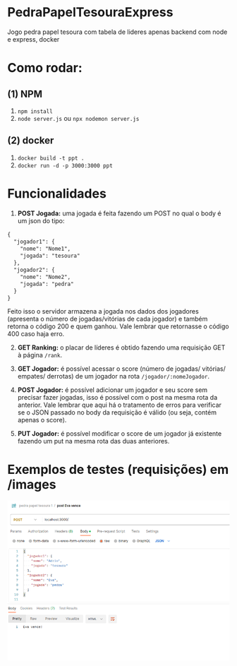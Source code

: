 # PedraPapelTesouraExpress
Jogo pedra papel tesoura com tabela de lideres apenas backend com node e express, docker 

# Como rodar:
## (1) NPM

1. ```npm install```
2. ```node server.js``` ou ```npx nodemon server.js```


## (2) docker

1. ```docker build -t ppt .```
3. ```docker run -d -p 3000:3000 ppt```

# Funcionalidades
1. **POST Jogada:** uma jogada é feita fazendo um POST no qual o body é um json do tipo:

```
{
  "jogador1": {
    "nome": "Nome1",
    "jogada": "tesoura"
  },
  "jogador2": {
    "nome": "Nome2",
    "jogada": "pedra"
  }
}
```
Feito isso o servidor armazena a jogada nos dados dos jogadores (apresenta o número de jogadas/vitórias de cada jogador) e também retorna o código 200 e quem ganhou. Vale lembrar que retornasse o código 400 caso haja erro.

2. **GET Ranking:** o placar de líderes é obtido fazendo uma requisição GET à página ```/rank```.

4. **GET Jogador:** é possível acessar o score (número de jogadas/ vitórias/ empates/ derrotas) de um jogador na rota ```/jogador/:nomeJogador```.

6. **POST Jogador:** é possível adicionar um jogador e seu score sem precisar fazer jogadas, isso é possível com o post na mesma rota da anterior. Vale lembrar que aqui há o tratamento de erros para verificar se o JSON passado no body da requisição é válido (ou seja, contém apenas o score).

8. **PUT Jogador:** é possível modificar o score de um jogador já existente fazendo um put na mesma rota das duas anteriores.



# Exemplos de testes (requisições) em /images

![exemplo de post](images/3%20post%20eva%20vence.png)
